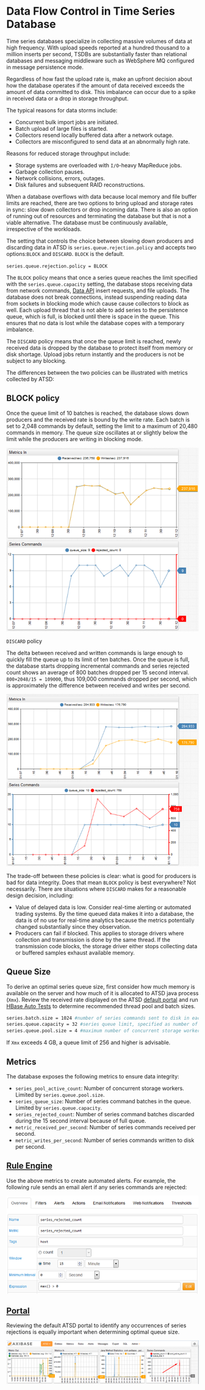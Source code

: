 # Data Flow Control in Time Series Database

Time series databases specialize in collecting massive volumes of data at high frequency. With upload speeds reported at a hundred thousand to a million inserts per second, TSDBs are substantially faster than relational databases and messaging middleware such as WebSphere MQ configured in message persistence mode.

Regardless of how fast the upload rate is, make an upfront decision about how the database operates if the amount of data received exceeds the amount of data committed to disk. This imbalance can occur due to a spike in received data or a drop in storage throughput.

The typical reasons for data storms include:

* Concurrent bulk import jobs are initiated.
* Batch upload of large files is started.
* Collectors resend locally buffered data after a network outage.
* Collectors are misconfigured to send data at an abnormally high rate.

Reasons for reduced storage throughput include:

* Storage systems are overloaded with `I/O`-heavy MapReduce jobs.
* Garbage collection pauses.
* Network collisions, errors, outages.
* Disk failures and subsequent RAID reconstructions.

When a database overflows with data because local memory and file buffer limits are reached, there are two options to bring upload and storage rates in sync: slow down collectors or drop incoming data. There is also an option of running out of resources and terminating the database but that is not a viable alternative. The database must be continuously available, irrespective of the workloads.

The setting that controls the choice between slowing down producers and discarding data in ATSD is `series.queue.rejection.policy` and accepts two options:`BLOCK` and `DISCARD`. `BLOCK` is the default.

`series.queue.rejection.policy = BLOCK`

The `BLOCK` policy means that once a series queue reaches the limit specified with the `series.queue.capacity` setting, the database stops receiving data from network commands, [Data API](https://axibase.com/docs/atsd/api/data/) insert requests, and file uploads. The database does not break connections, instead suspending reading data from sockets in blocking mode which cause cause collectors to block as well. Each upload thread that is not able to add series to the persistence queue, which is full, is blocked until there is space in the queue. This ensures that no data is lost while the database copes with a temporary imbalance.

The `DISCARD` policy means that once the queue limit is reached, newly received data is dropped by the database to protect itself from memory or disk shortage. Upload jobs return instantly and the producers is not be subject to any blocking.

The differences between the two policies can be illustrated with metrics collected by ATSD:

## BLOCK policy

Once the queue limit of 10 batches is reached, the database slows down producers and the received rate is bound by the write rate. Each batch is set to 2,048 commands by default, setting the limit to a maximum of 20,480 commands in memory. The queue size oscillates at or slightly below the limit while the producers are writing in blocking mode.

![](./images/block.png)

`DISCARD` policy

The delta between received and written commands is large enough to quickly fill the queue up to its limit of ten batches. Once the queue is full, the database starts dropping incremental commands and series rejected count shows an average of 800 batches dropped per 15 second interval. `800×2048/15 = 109000`, thus 109,000 commands dropped per second, which is approximately the difference between received and writes per second.

![](./images/discard_mode.png)

The trade-off between these policies is clear: what is good for producers is bad for data integrity. Does that mean `BLOCK` policy is best everywhere? Not necessarily. There are situations where `DISCARD` makes for a reasonable design decision, including:

* Value of delayed data is low. Consider real-time alerting or automated trading systems. By the time queued data makes it into a database, the data is of no use for real-time analytics because the metrics potentially changed substantially since they observation.
* Producers can fail if blocked. This applies to storage drivers where collection and transmission is done by the same thread. If the transmission code blocks, the storage driver either stops collecting data or buffered samples exhaust available memory.

## Queue Size

To derive an optimal series queue size, first consider how much memory is available on the server and how much of it is allocated to ATSD java process (`Xmx`). Review the received rate displayed on the ATSD [default portal](https://axibase.com/docs/atsd/portals/#built-in-portals) and run [HBase Auto Tests](https://hbase.apache.org/0.94/book/hbase.tests.html) to determine recommended thread pool and batch sizes.

```sh
series.batch.size = 1024 #number of series commands sent to disk in each transaction
series.queue.capacity = 32 #series queue limit, specified as number of batches
series.queue.pool.size = 4 #maximum number of concurrent storage workers
```

If `Xmx` exceeds 4 GB, a queue limit of 256 and higher is advisable.

## Metrics

The database exposes the following metrics to ensure data integrity:

* `series_pool_active_count`: Number of concurrent storage workers. Limited by `series.queue.pool.size`.
* `series_queue_size`: Number of series command batches in the queue. Limited by `series.queue.capacity`.
* `series_rejected_count`: Number of series command batches discarded during the 15 second interval because of full queue.
* `metric_received_per_second`: Number of series commands received per second.
* `metric_writes_per_second`: Number of series commands written to disk per second.

## [Rule Engine](https://axibase.com/docs/atsd/rule-engine/)

Use the above metrics to create automated alerts. For example, the following rule sends an email alert if any series commands are rejected:

![](./images/rule1.png)

## [Portal](https://axibase.com/docs/atsd/portals/)

Reviewing the default ATSD portal to identify any occurrences of series rejections is equally important when determining optimal queue size.

![](./images/monitor.png)